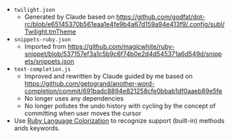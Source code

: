 * `twilight.json`
  * Generated by Claude based on <https://github.com/godfat/dot-rc/blob/e65145370b561eaa1e4fe9b4a67d159a94e413f9/.config/subl/Twilight.tmTheme>
* `snippets-ruby.json`
  * Imported from <https://github.com/magicwhite/ruby-snippet/blob/537157ef3a1c5b9c6f74b0e2d4d545371a6d549d/snippets/snippets.json>
* `text-completion.js`
  * Improved and rewritten by Claude guided by me based on <https://github.com/getogrand/another-word-completion/commit/691badc8894e821258cfe0bbab1df0aaeb89e5fe>
  * No longer uses any dependencies
  * No longer pollutes the undo history with cycling by the concept of committing when user moves the cursor
* Use [Ruby Language Colorization](https://marketplace.visualstudio.com/items?itemName=groksrc.ruby) to recognize support (built-in) methods ands keywords.
